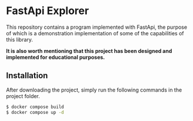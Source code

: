 # FastApi Explorer

This repository contains a program implemented with FastApi, the purpose of which is a demonstration implementation of some of the capabilities of this library.


**It is also worth mentioning that this project has been designed and implemented for educational purposes.**


## Installation

After downloading the project, simply run the following commands in the project folder.

```bash
$ docker compose build
$ docker compose up -d
```
